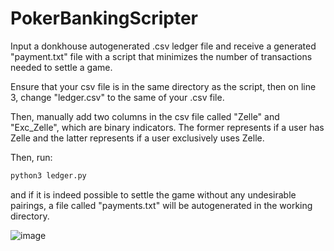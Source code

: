 # PokerBankingScripter
Input a donkhouse autogenerated .csv ledger file and receive a generated "payment.txt" file with a script that minimizes the number of transactions needed to settle a game. 

Ensure that your csv file is in the same directory as the script, then on line 3, change "ledger.csv" to the same of your .csv file.

Then, manually add two columns in the csv file called "Zelle" and "Exc_Zelle", which are binary indicators. The former represents if a user has Zelle and the latter represents
if a user exclusively uses Zelle.

Then, run:
```bash
python3 ledger.py
```
and if it is indeed possible to settle the game without any undesirable pairings, a file called "payments.txt" will be autogenerated in the working directory.

![image](https://github.com/neilshah12/PokerBankingScripter/assets/90114248/d9b7a0e8-e13d-4d51-a2e9-afdf751592f1)
